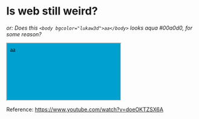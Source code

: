 # Is web still weird?

_or: Does this `<body bgcolor="lukaw3d">aa</body>` looks aqua #00a0d0, for some reason?_

<iframe srcdoc="<body bgcolor='lukaw3d'>aa</body>"></iframe>

Reference: https://www.youtube.com/watch?v=doeOKTZSX6A

